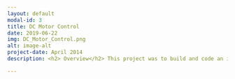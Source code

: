 ```yaml
---
layout: default
modal-id: 3
title: DC Motor Control
date: 2019-06-22
img: DC_Motor_Control.png
alt: image-alt
project-date: April 2014
description: <h2> Overview</h2> This project was to build and code an intelligent motor controller. The structure of the controller is such that it receives inputs from the client using a MATLAB user interface, which in return receives the results of the motor which is then plotted and displayed to the client. <br> The system is able to follow a reference trajectory, velocity or torque by spinning a brushed DC motor's shaft with an inertial load attached. This is achieved using two feedback control loops, implemented as a digital PID controllers which use values obtained from the encoder built in to the motor as well as from a current sensor. <br><br><h2>Video</h2>Below is a video showcasing the DC Motor being controlled<span>&#58;</span> <div align="center"> <iframe width="630" height="385" src="https://www.youtube-nocookie.com/embed/FJjh2uwLuLQ" frameborder="0" allow="accelerometer; autoplay; encrypted-media; gyroscope; picture-in-picture" allowfullscreen></iframe> </div> <br><br><h2>Software</h2>All of the software can be be found <a href=https://github.com/LeTo37/DC-Motor-Control>here.</a> <br>The two parts of this project are split into the DC motor control and the client interface.<br><br><ul><li> C code was used to program the PIC32MX795F512H microcontroller with an <a href=http://hades.mech.northwestern.edu/index.php/NU32>NU32</a> breakout board.</li><li>MATLAB code was used tot develop the client interface.</li></ul><br> The interface looks like this <span>&#58;</span> <p align="center"> <img src="img/portfolio/DCMotorClient.png" width="450"> </p> The above options presented to the client represent the capabilities of the controller.<br><br><h2>Hardware</h2> The hardware used in this project include:<br><br><ul><li> Brushed DC Motor with a plastic bar attached to the shaft as an inertial load.</li><li> An Encoder attached to the motor.</li><li> A PIC32MX795F512H microcontroller with an NU32 breakout board.</li><li> A dsPIC33FJ64MC802 micontroller used with a breakout board, programmed as a decoder.</li><li> A breakout board for the DRV8835 H-Bridge.</li><li> A breakout board for the MAX9918 current-sense amplifier.</li><li> An <a href=https://www.nscope.org/>nScope</a> digital oscilloscope was used for debugging.</li></ul> The circuitry was connected as follows<span>&#58;</span> <p align="center"> <img src="img/portfolio/DCMotorCircuit.png" width="450"> </p> <br><br><h2>Result</h2> The image below shows how the motor was able to track a cubic trajectory with an average error of only 1.1 degrees.<p align="center"> <img src="img/portfolio/DCMotorTrack.jpg" width="450"> </p>

---
```

